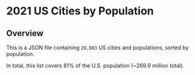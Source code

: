 
# 2021 US Cities by Population

## Overview

This is a JSON file containing `28,883` US cities and populations, sorted by population.

In total, this list covers 81% of the U.S. population (~269.9 million total).


